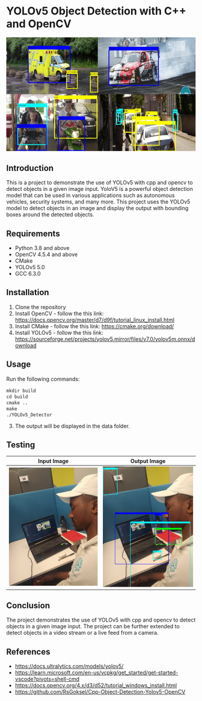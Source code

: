 

# YOLOv5 Object Detection with C++ and OpenCV

![yolov5](./build/output.jpg)

## Introduction


This is a project to demonstrate the use of YOLOv5 with cpp and opencv to detect objects in a given image input.
YoloV5 is a powerful object detection model that can be used in various applications such as autonomous vehicles, security systems, and many more.
This project uses the YOLOv5 model to detect objects in an image and display the output with bounding boxes around the detected objects.

## Requirements

- Python 3.8 and above
- OpenCV 4.5.4 and above
- CMake
- YOLOv5 5.0
- GCC 6.3.0


## Installation

1. Clone the repository
2. Install OpenCV - follow the this link: 
    https://docs.opencv.org/master/d7/d9f/tutorial_linux_install.html
3. Install CMake - follow the this link: 
    https://cmake.org/download/
4. Install YOLOv5 - follow the this link: 
    https://sourceforge.net/projects/yolov5.mirror/files/v7.0/yolov5m.onnx/download




## Usage


Run the following commands:
```
mkdir build
cd build
cmake ..
make
./YOLOv5_Detector
```
3. The output will be displayed in the data folder.


## Testing
| Input Image                            | Output Image                          |
|----------------------------------------|---------------------------------------|
| ![Input Image](./data/input/image.jpg) | ![Output Image](./build/output-1.jpg) |



## Conclusion
The project demonstrates the use of YOLOv5 with cpp and opencv to detect objects in a given image input. The project can be further extended to detect objects in a video stream or a live feed from a camera. 

## References

- https://docs.ultralytics.com/models/yolov5/
- https://learn.microsoft.com/en-us/vcpkg/get_started/get-started-vscode?pivots=shell-cmd
- https://docs.opencv.org/4.x/d3/d52/tutorial_windows_install.html
- https://github.com/RsGoksel/Cpp-Object-Detection-Yolov5-OpenCV